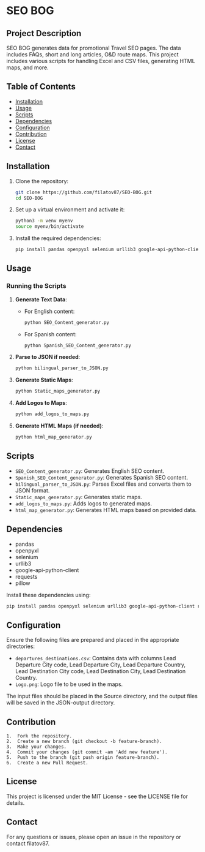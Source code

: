 # SEO BOG

## Project Description
SEO BOG generates data for promotional Travel SEO pages. The data includes FAQs, short and long articles, O&D route maps. This project includes various scripts for handling Excel and CSV files, generating HTML maps, and more.

## Table of Contents
- [Installation](#installation)
- [Usage](#usage)
- [Scripts](#scripts)
- [Dependencies](#dependencies)
- [Configuration](#configuration)
- [Contribution](#contribution)
- [License](#license)
- [Contact](#contact)

## Installation
1. Clone the repository:
    ```sh
    git clone https://github.com/filatov87/SEO-BOG.git
    cd SEO-BOG
    ```
2. Set up a virtual environment and activate it:
    ```sh
    python3 -m venv myenv
    source myenv/bin/activate
    ```
3. Install the required dependencies:
    ```sh
    pip install pandas openpyxl selenium urllib3 google-api-python-client requests pillow
    ```

## Usage
### Running the Scripts
1. **Generate Text Data**: 
    - For English content: 
        ```sh
        python SEO_Content_generator.py
        ```
    - For Spanish content: 
        ```sh
        python Spanish_SEO_Content_generator.py
        ```

2. **Parse to JSON if needed**:
    ```sh
    python bilingual_parser_to_JSON.py
    ```

3. **Generate Static Maps**:
    ```sh
    python Static_maps_generator.py
    ```

4. **Add Logos to Maps**:
    ```sh
    python add_logos_to_maps.py
    ```

5. **Generate HTML Maps (if needed)**:
    ```sh
    python html_map_generator.py
    ```

## Scripts
- `SEO_Content_generator.py`: Generates English SEO content.
- `Spanish_SEO_Content_generator.py`: Generates Spanish SEO content.
- `bilingual_parser_to_JSON.py`: Parses Excel files and converts them to JSON format.
- `Static_maps_generator.py`: Generates static maps.
- `add_logos_to_maps.py`: Adds logos to generated maps.
- `html_map_generator.py`: Generates HTML maps based on provided data.

## Dependencies
- pandas
- openpyxl
- selenium
- urllib3
- google-api-python-client
- requests
- pillow

Install these dependencies using:
```sh
pip install pandas openpyxl selenium urllib3 google-api-python-client requests pillow
```
## Configuration

Ensure the following files are prepared and placed in the appropriate directories:

- `departures_destinations.csv`: Contains data with columns Lead Departure City code, Lead Departure City, Lead Departure Country, Lead Destination City code, Lead Destination City, Lead Destination Country.
- `Logo.png`: Logo file to be used in the maps.

The input files should be placed in the Source directory, and the output files will be saved in the JSON-output directory.

## Contribution

	1.	Fork the repository.
	2.	Create a new branch (git checkout -b feature-branch).
	3.	Make your changes.
	4.	Commit your changes (git commit -am 'Add new feature').
	5.	Push to the branch (git push origin feature-branch).
	6.	Create a new Pull Request.

## License

This project is licensed under the MIT License - see the LICENSE file for details.

## Contact

For any questions or issues, please open an issue in the repository or contact filatov87.